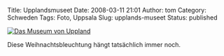 Title: Upplandsmuseet
Date: 2008-03-11 21:01
Author: tom
Category: Schweden
Tags: Foto, Uppsala
Slug: upplands-museet
Status: published

[![Das Museum von
Uppland](http://www.fiket.de/pic/upplsmusspeg_s.jpg "Das Museum von Uppland")](http://www.fiket.de/pic/upplsmusspeg_l.jpg)

Diese Weihnachtsbleuchtung hängt tatsächlich immer noch.

